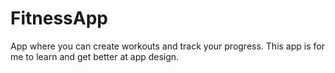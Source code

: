 # FitnessApp
App where you can create workouts and track your progress.
This app is for me to learn and get better at app design.
